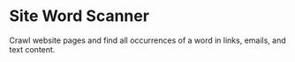# Site Word Scanner

Crawl website pages and find all occurrences of a word in links, emails, and text content.
